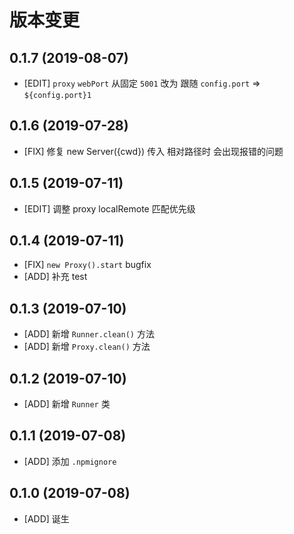 # 版本变更
## 0.1.7 (2019-08-07)
* [EDIT] `proxy` `webPort` 从固定 `5001` 改为 跟随 `config.port` => `${config.port}1`

## 0.1.6 (2019-07-28)
* [FIX] 修复 new Server({cwd}) 传入 相对路径时 会出现报错的问题

## 0.1.5 (2019-07-11)
* [EDIT] 调整 proxy localRemote 匹配优先级

## 0.1.4 (2019-07-11)
* [FIX] `new Proxy().start` bugfix
* [ADD] 补充 test

## 0.1.3 (2019-07-10)
* [ADD] 新增 `Runner.clean()` 方法
* [ADD] 新增 `Proxy.clean()` 方法

## 0.1.2 (2019-07-10)
* [ADD] 新增 `Runner` 类

## 0.1.1 (2019-07-08)
* [ADD] 添加 `.npmignore`
## 0.1.0 (2019-07-08)
* [ADD] 诞生